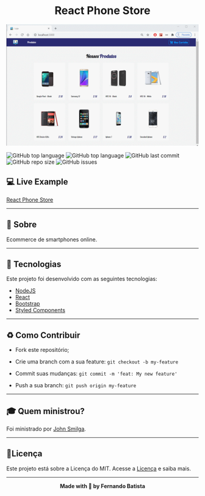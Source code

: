 <h1 align="center">React Phone Store</h1>
<p align="center">
<img src="./.github/store-recording.gif"/>
</p>



![GitHub top language](https://img.shields.io/github/languages/count/Nandosbx/react-phone-store) 
![GitHub top language](https://img.shields.io/github/languages/top/Nandosbx/react-phone-store) ![GitHub last commit](https://img.shields.io/github/last-commit/Nandosbx/react-phone-store) ![GitHub repo size](https://img.shields.io/github/repo-size/Nandosbx/react-phone-store) ![GitHub issues](https://img.shields.io/github/issues/Nandosbx/react-phone-store)


<h2>💻 Live Example </h2>

[React Phone Store](https://react-phone-loja.netlify.app/)


------------

<h2>📖 Sobre</h2>

 Ecommerce de smartphones online.

------------

<h2>🚀 Tecnologias</h2>

Este projeto foi desenvolvido com as seguintes tecnologias:
- [NodeJS](https://nodejs.org/en/ "NodeJs")
- [React](https://reactjs.org/ "React")
- [Bootstrap](https://getbootstrap.com/ "Bootstrap")
- [Styled Components](https://styled-components.com/ "Styled Components")
  

------------


<h2>♻️ Como Contribuir</h2>

- Fork este repositório;

- Crie uma branch com a sua feature: `git checkout -b my-feature`

- Commit suas mudanças: `git commit -m 'feat: My new feature'`

- Push a sua branch: `git push origin my-feature`

------------

<h2>🎓 Quem ministrou?</h2>
Foi ministrado por <a href="https://www.johnsmilga.com/">John Smilga</a>.

------------


<h2>📃Licença</h2>

Este projeto está sobre a Licença do MIT. Acesse a <a href="https://github.com/Nandosbx/react-phone-store/blob/master/LICENSE.md">Licença</a> e saiba mais.

------------


<footer align="center">
 <strong align="center">Made with 💜 by Fernando Batista</strong>
</footer>


